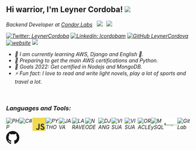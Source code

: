 <h2> Hi warrior, I'm Leyner Cordoba! <img src="https://media.giphy.com/media/SXyDYS8HSWfaMTmKGJ/giphy.gif" width="50"></h2>
<img align='right' src="https://media.giphy.com/media/1sgetPM00wWqJpVUTl/giphy.gif" width="230">


<p><em>Backend Developer at <a href="https://condorlabs.io/">Condor Labs</a>&nbsp &nbsp<img src="https://condorlabs.io/favicon-32x32.png?v=8031a439d4511ed16be9cc014fc17b20" width="20"></p>


[![Twitter: LeynerCordoba](https://img.shields.io/twitter/follow/leynercordoba?style=social)](https://twitter.com/leynercordoba)
[![Linkedin: lcordobam](https://img.shields.io/badge/-leynercordoba-blue?style=flat-square&logo=Linkedin&logoColor=white&link=www.linkedin.com/in/lcordobam)](www.linkedin.com/in/lcordobam/)
[![GitHub LeynerCordova](https://img.shields.io/github/followers/leynercordoba?label=follow&style=social)](https://github.com/LeynerCordoba)
[![website](https://img.shields.io/badge/Website-46a2f1.svg?&style=flat-square&logo=Google-Chrome&logoColor=white&link=https://anmolsingh.me/)](https://lcordobam.com/)
![](https://komarev.com/ghpvc/?username=leynercordoba&color=blue)
- 🌱 I am currently learning AWS, Django and English 🤣.
- 🔭 Preparing to get the main AWS certifications and Python.
- 🥅 Goals 2022: Get certified in Nodejs and MongoDB.
- ⚡ Fun fact: I love to read and write light novels, play a lot of sports and travel a lot.

<br />

### Languages and Tools:

[<img align="left" alt="PHP" width="36px" height="36px" src="https://user-images.githubusercontent.com/12550150/134826660-ac9f0db8-c6e7-4398-bd8d-8bb42fd61ae4.png" />][webdevplaylist]
[<img align="left" alt="C#" width="36px" height="36px"  src="https://user-images.githubusercontent.com/12550150/134826684-d8adb397-53c0-4251-82c4-e7cccfd5082e.png" />][webdevplaylist]
[<img align="left" alt="JAVASCRIPT" width="36px" height="36px"  src="https://raw.githubusercontent.com/github/explore/80688e429a7d4ef2fca1e82350fe8e3517d3494d/topics/javascript/javascript.png" />][cssplaylist]
[<img align="left" alt="PYTHON" width="36px" height="36px" src="https://user-images.githubusercontent.com/12550150/134826717-994a77e9-c743-4ae3-8cc0-aeafd76a4454.png" />][cssplaylist]
[<img align="left" alt="JAVA" width="36px" height="36px" src="https://user-images.githubusercontent.com/12550150/134826943-a45e9041-0056-4501-9304-14c9025f49e4.png" />][jsplaylist]
[<img align="left" alt="LARAVEL" width="36px" height="36px"  src="https://user-images.githubusercontent.com/12550150/134826962-476a1dca-7d53-4f7b-8640-8520af5e81ab.png" />][reactplaylist]
[<img align="left" alt="NODEJS" width="36px" height="36px"  src="https://user-images.githubusercontent.com/12550150/134826975-8f47918f-c13e-4d81-9ba7-eb4b06bde6ef.png" />][webdevplaylist]
[<img align="left" alt="DJANGO" width="36px" height="36px" src="https://user-images.githubusercontent.com/12550150/134826987-a39bf042-ca36-4564-8fd6-bfde921ecf69.png" />][webdevplaylist]
[<img align="left" alt="VISUAL STUDIO" width="36px"  height="36px" src="https://user-images.githubusercontent.com/12550150/134827040-9e7405f7-5de4-4cf9-bc0c-57a67f827aec.png" />][webdevplaylist]
[<img align="left" alt="VISUAL STUDIO CODE" width="36px" height="36px"  src="https://user-images.githubusercontent.com/12550150/134827060-5e0811ec-b459-412d-ac61-9bf21a6ece46.png" />][webdevplaylist]
[<img align="left" alt="ORACLE" width="36px" height="36px"  src="https://user-images.githubusercontent.com/12550150/134827074-bb4b841f-fc40-4665-be0a-7cb165597144.png" />][webdevplaylist]
[<img align="left" alt="MySQL" width="36px" height="36px"  src="https://user-images.githubusercontent.com/12550150/134827113-b48cfb3d-fd94-416d-83c6-6999ffc50371.png" />][webdevplaylist]
[<img align="left" alt="MongoDB" width="36px" height="36px"  src="https://raw.githubusercontent.com/github/explore/80688e429a7d4ef2fca1e82350fe8e3517d3494d/topics/mongodb/mongodb.png" />][webdevplaylist]
[<img align="left" alt="GitLab" width="36px" height="36px"  src="https://user-images.githubusercontent.com/12550150/134827130-93ef6113-55aa-4833-94f1-7c053dab0f01.png" />][webdevplaylist]
[<img align="left" alt="GitHub" width="36px" height="36px"  src="https://raw.githubusercontent.com/github/explore/78df643247d429f6cc873026c0622819ad797942/topics/github/github.png" />][webdevplaylist]





[website]: https://codeSTACKr.com
[course]: http://vsCodeHero.com
[twitter]: https://twitter.com/codeSTACKr
[youtube]: https://youtube.com/codeSTACKr
[instagram]: https://instagram.com/codeSTACKr
[linkedin]: https://linkedin.com/in/codeSTACKr
[webdevplaylist]: https://www.youtube.com/playlist?list=PLkwxH9e_vrAJ0WbEsFA9W3I1W-g_BTsbt
[jsplaylist]: https://www.youtube.com/playlist?list=PLkwxH9e_vrALRJKu7wfXby3MKeflhTu6B
[cssplaylist]: https://www.youtube.com/playlist?list=PLkwxH9e_vrALSdvZuEh6gqQdmDoDIoqz4
[reactplaylist]: https://www.youtube.com/playlist?list=PLkwxH9e_vrAK4TdffpxKY3QGyHCpxFcQ0
